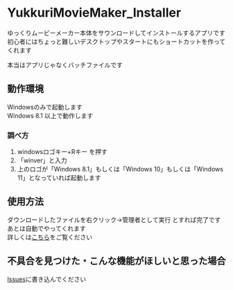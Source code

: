 # YukkuriMovieMaker_Installer
ゆっくりムービーメーカー本体をサウンロードしてインストールするアプリです  
初心者にはちょっと難しいデスクトップやスタートにもショートカットを作ってくれます  

本当はアプリじゃなくバッチファイルです  
## 動作環境
Windowsのみで起動します  
Windows 8.1 以上で動作します  
### 調べ方
1. windowsロゴキー+Rキー を押す
2. 「winver」と入力
3. 上のロゴが「Windows 8.1」もしくは「Windows 10」もしくは「Windows 11」となっていれば起動します
## 使用方法
ダウンロードしたファイルを右クリック→管理者として実行 とすれば完了です  
あとは自動でやってくれます  
詳しくは[こちら](https://sakuzyokun.github.io/YukkuriMovieMaker_Installer)をご覧ください
## 不具合を見つけた・こんな機能がほしいと思った場合
[Issues](https://github.com/sakuzyokun/YukkuriMovieMaker_Installer/issues)に書き込んでください
